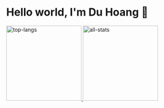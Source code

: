 <div>
<h1>Hello world, I'm Du Hoang 👋</h1>
<a href="https://github.com/duhoang00">
<div>
<img alt="top-langs" height=200 src="https://github-readme-stats-git-org-stats-duhoang.vercel.app/api/top-langs/?username=duhoang00&layout=compact&langs_count=10&hide_border=1&role=OWNER,COLLABORATOR&count_private=true&include_all_commits=true&&theme=radical" />
<img alt="all-stats" height=200 src="https://github-readme-stats-git-org-stats-duhoang.vercel.app/api?username=duhoang00&count_private=true&include_all_commits=true&show_icons=true&theme=radical&hide_border=true&card_width=450" />
</div>
<a>
<div>
